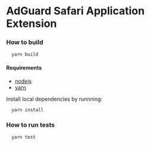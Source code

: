 # AdGuard Safari Application Extension

### How to build
```
  yarn build
```

#### Requirements

- [nodejs](https://nodejs.org/en/download/)
- [yarn](https://yarnpkg.com/en/docs/install/)

Install local dependencies by runnning:
```
  yarn install
```

### How to run tests
```
  yarn test
```
